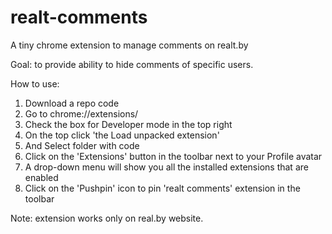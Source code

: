 # realt-comments
A tiny chrome extension to manage comments on realt.by

Goal: to provide ability to hide comments of specific users. 

How to use:
1. Download a repo code 
2. Go to chrome://extensions/
3. Check the box for Developer mode in the top right
4. On the top click 'the Load unpacked extension'
5. And Select folder with code
6. Click on the 'Extensions' button in the toolbar next to your Profile avatar
7. A drop-down menu will show you all the installed extensions that are enabled
8. Click on the 'Pushpin' icon to pin 'realt comments' extension in the toolbar

Note: extension works only on real.by website. 
